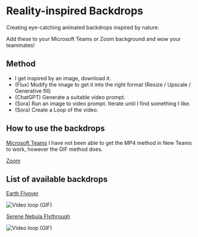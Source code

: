 # Reality-inspired Backdrops
Creating eye-catching animated backdrops inspired by nature.

Add these to your Microsoft Teams or Zoom background and wow your teammates!

## Method
- I get inspired by an image, download it.
- (Flux) Modify the image to get it into the right format (Resize / Upscale / Generative fill)
- (ChatGPT) Generate a suitable video prompt.
- (Sora) Run an image to video prompt. Iterate until I find something I like.
- (Sora) Create a Loop of the video.

## How to use the backdrops
[Microsoft Teams](https://lazyadmin.nl/office-365/microsoft-teams-animated-background/)
I have not been able to get the MP4 method in New Teams to work, however the GIF method does.

[Zoom](https://support.zoom.com/hc/en/article?id=zm_kb&sysparm_article=KB0060387)


## List of available backdrops
[Earth Flyover](./Earth-Flyover/readme.md)

![Video loop (GIF)](./Earth-Flyover/pettit-loop.gif)

[Serene Nebula Flythrough](./Serene-Nebula-Flythrough/readme.md)

![Video loop (GIF)](./Serene-Nebula-Flythrough/Serene-Nebula-Flythrough.gif)
